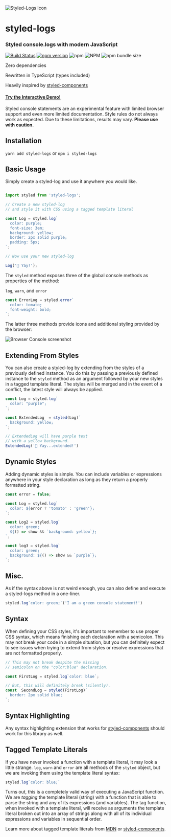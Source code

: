 ![Styled-Logs Icon](https://res.cloudinary.com/gojutin/image/upload/w_300/v1550798794/styled-logs-icon.png)

# styled-logs

### Styled console.logs with modern JavaScript

 [![Build Status](https://travis-ci.com/gojutin/styled-logs.svg?branch=master)](https://travis-ci.com/gojutin/styled-logs) [![npm version](https://badge.fury.io/js/styled-logs.svg)](https://badge.fury.io/js/styled-logs) ![npm](https://img.shields.io/npm/dt/styled-logs.svg)  ![NPM](https://img.shields.io/npm/l/styled-logs.svg) ![npm bundle size](https://img.shields.io/bundlephobia/min/styled-logs.svg)


Zero dependencies

Rewritten in TypeScript (types included)

Heavily inspired by [styled-components](https://www.styled-components.com/)

#### [Try the Interactive Demo!](https://styled-logs.com)


Styled console statements are an experimental feature with limited browser support and even more limited documentation. Style rules do not always work as expected. Due to these limitations, results may vary. **Please use with caution.**

 
## Installation
`yarn add styled-logs` or `npm i styled-logs`


## Basic Usage
Simply create a styled-log and use it anywhere you would like.

```javascript

import styled from 'styled-logs';

// Create a new styled-log
// and style it with CSS using a tagged template literal

const Log = styled.log`
  color: purple;
  font-size: 3em;
  background: yellow;
  border: 2px solid purple;
  padding: 5px;
`;

// Now use your new styled-log

Log('🎉 Yay!');

```
The `styled` method exposes three of the global console methods as properties of the method:

`log`, `warn`, and `error` 

``` javascript
const ErrorLog = styled.error`
  color: tomato;
  font-weight: bold;
`;
```

The latter three methods provide icons and additional styling provided by the browser:

![Browser Console screenshot](https://res.cloudinary.com/gojutin/image/upload/v1550858634/styled-logs/console.png)


## Extending From Styles
You can also create a styled-log by extending from the styles of a previously defined instance. You do this by passing a previously defined instance to the `styled` method as an argument followed by your new styles in a tagged template literal. The styles will be merged and in the event of a conflict, the latest style will always be applied.

```javascript
const Log = styled.log`
  color: "purple";
`;

const ExtendedLog  = styled(Log)`
  background: yellow;
`;

// ExtendedLog will have purple text 
// with a yellow background.
ExtendedLog('🎉 Yay...extended!')
```

## Dynamic Styles
Adding dynamic styles is simple. You can include variables or expressions anywhere in your style declaration as long as they return a properly formatted string.

```javascript
const error = false;

const Log = styled.log`
  color: ${error ? 'tomato' : 'green'};
`;

const Log2 = styled.log`
  color: green;
  ${() => show && `background: yellow`};
`;

const log3 = styled.log`
  color: green;
  background: ${() => show && `purple`};
`;
```

## Misc.

As if the syntax above is not weird enough, you can also define and execute a styled-logs method in a one-liner.

```javascript
styled.log`color: green;`('I am a green console statement!')
```
  

## Syntax

When defining your CSS styles, it's important to remember to use proper CSS syntax, which means finishing each declaration with a semicolon. This may not break your code in a simple situation, but you can definitely expect to see issues when trying to extend from styles or resolve expressions that are not formatted properly. 

```javascript
// This may not break despite the missing 
// semicolon on the "color:blue" declaration.

const FirstLog = styled.log`color: blue`;

// But, this will definitely break (silently).
const  SecondLog = styled(FirstLog)`
  border: 2px solid blue;
`;
```

## Syntax Highlighting

Any syntax highlighting extension that works for [styled-components](https://www.styled-components.com/) should work for this library as well.

<h2 id="ttl">Tagged Template Literals</h2>

If you have never invoked a function with a template literal, it may look a little strange. `log`, `warn` and `error` are all methods of the `styled` object, but we are invoking them using the template literal syntax:

```javascript
styled.log`color: blue;`
```

Turns out, this is a completely valid way of executing a JavaScript function. We are _tagging_ the template literal (string) with a function that is able to parse the string and any of its expressions (and variables). The tag function, when invoked with a template literal, will receive as arguments the template literal broken out into an array of strings along with all of its individual expressions and variables in sequential order.

Learn more about tagged template literals from [MDN](https://developer.mozilla.org/en-US/docs/Web/JavaScript/Reference/Template_literals/) or [styled-components](https://www.styled-components.com/docs/advanced#tagged-template-literals).

